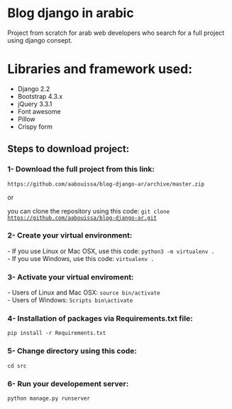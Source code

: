 # Blog django in arabic

Project from scratch for arab web developers who search for a full project using django consept.

# Libraries and framework used:
<ul>
    <li>Django 2.2</li>
    <li>Bootstrap 4.3.x</li>
    <li>jQuery 3.3.1</li>
    <li>Font awesome</li>
    <li>Pillow</li>
    <li>Crispy form</li>
</ul>


<h2>Steps to download project:</h2>
<h3>1- Download the full project from this link:</h3>
<code>https://github.com/aabouissa/blog-django-ar/archive/master.zip</code>

or

you can clone the repository using this code:
<code>git clone https://github.com/aabouissa/blog-django-ar.git</code>


<h3>2- Create your virtual environment:</h3>
- If you use Linux or Mac OSX, use this code:
<code>python3 -m virtualenv .</code>
<br>
- If you use Windows, use this code:
<code>virtualenv .</code>

<h3>3- Activate your virtual enviroment:</h3>
- Users of Linux  and Mac OSX:
<code>source bin/activate</code>
<br>
- Users of Windows:
<code>Scripts bin\activate</code>


<h3>4- Installation of packages via Requirements.txt file: </h3>
<code>pip install -r Requirements.txt</code>

<h3>5- Change directory using this code: </h3>
<code>cd src</code>

<h3>6- Run your developement server:</h3>
<code>python manage.py runserver</code>

